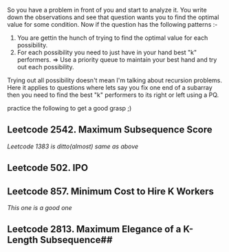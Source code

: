 So you have a problem in front of you and start to analyze it. You write down the observations and see
that question wants you to find the optimal value for some condition.
Now if the question has the following patterns :-

1. You are gettin the hunch of trying to find the optimal value for each possibility.
2. For each possibility you need to just have in your hand best "k" performers.
   => Use a priority queue to maintain your best hand and try out each possibility.

Trying out all possibility doesn't mean I'm talking about recursion problems.
Here it applies to questions where lets say you fix one end of a subarray then you need to find the best "k"
performers to its right or left using a PQ.

practice the following to get a good grasp ;)

## Leetcode 2542. Maximum Subsequence Score

_Leetcode 1383 is ditto(almost) same as above_

## Leetcode 502. IPO

## Leetcode 857. Minimum Cost to Hire K Workers

_This one is a good one_

## Leetcode 2813. Maximum Elegance of a K-Length Subsequence##
